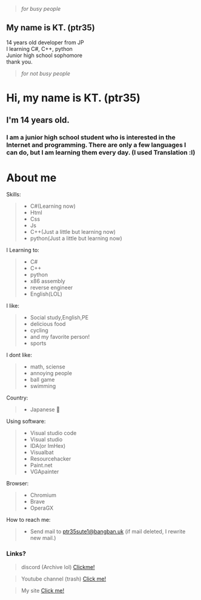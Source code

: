> *for busy people*
 ## My name is KT. (ptr35)
 14 years old developer from JP
 <br>
 I learning C#, C++, python
 <br>
Junior high school sophomore
 <br>
 thank you.

> *for not busy people* 
# Hi, my name is KT. (ptr35)
## I'm 14 years old.
### I am a junior high school student who is interested in the Internet and programming. There are only a few languages I can do, but I am learning them every day. (I used Translation :l)  
# About me

Skills:
>* C#(Learning now)
>* Html 
>* Css
>* Js
>* C++(Just a little but learning now)
>* python(Just a little but learning now)

I Learning to:
>* C#
>* C++
>* python
>* x86 assembly
>* reverse engineer
>* English(LOL)

I like:
>* Social study,English,PE
>* delicious food
>* cycling
>* and my favorite person!
>* sports

I dont like:
>* math, sciense
>* annoying people
>* ball game
>* swimming

Country:
>* Japanese 🗾

Using software:
>* Visual studio code
>* Visual studio
>* IDA(or ImHex)
>* Visualbat
>* Resourcehacker
>* Paint.net
>* VGApainter

Browser:
>* Chromium
>* Brave
>* OperaGX

How to reach me:
>* Send mail to ptr35sute1@bangban.uk (if mail deleted, I rewrite new mail.)

### Links?
> discord (Archive lol)
> [Clickme!](https://discord.gg/uBhTBaQy4K)

> Youtube channel (trash)
> [Click me!](https://www.youtube.com/@KT_ptr35)

> My site
> [Click me!](https://ktxxxx0828.github.io/KTsite)

<!--
**KTxXxX0828/KTxXxX0828** is a ✨ _special_ ✨ repository because its `README.md` (this file) appears on your GitHub profile.

Here are some ideas to get you started:

- 🔭 I’m currently working on ...
- 🌱 I’m currently learning ...
- 👯 I’m looking to collaborate on ...
- 🤔 I’m looking for help with ...
- 💬 Ask me about ...
- 📫 How to reach me: ...
- 😄 Pronouns: ...
- ⚡ Fun fact: ...
-->

